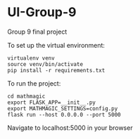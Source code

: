 # UI-Group-9
Group 9 final project

To set up the virtual environment:
~~~~
virtualenv venv
source venv/bin/activate
pip install -r requirements.txt
~~~~

To run the project:
~~~~
cd mathmagic
export FLASK_APP=__init__.py
export MATHMAGIC_SETTINGS=config.py
flask run --host 0.0.0.0 --port 5000
~~~~

Navigate to localhost:5000 in your browser
